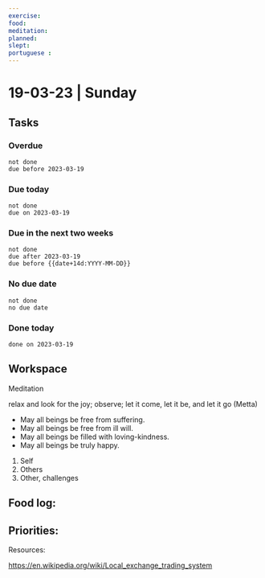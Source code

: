 ```yaml
---
exercise: 
food:
meditation:
planned:
slept:
portuguese :
---
```


# 19-03-23 | Sunday

## Tasks
### Overdue
```tasks
not done
due before 2023-03-19
```

### Due today
```tasks
not done
due on 2023-03-19
```

### Due in the next two weeks
```tasks
not done
due after 2023-03-19
due before {{date+14d:YYYY-MM-DD}}
```

### No due date
```tasks
not done
no due date
```

### Done today
```tasks
done on 2023-03-19
```

## Workspace

Meditation 

relax and look for the joy; observe; let it come, let it be, and let it go
(Metta)
-   May all beings be free from suffering.
-   May all beings be free from ill will.
-   May all beings be filled with loving-kindness.
-   May all beings be truly happy.

1. Self
2. Others
3. Other, challenges

Food log:
- 

Priorities:
- 

Resources:

https://en.wikipedia.org/wiki/Local_exchange_trading_system